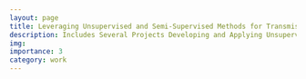 ```yaml
---
layout: page
title: Leveraging Unsupervised and Semi-Supervised Methods for Transmission Spectra Processing
description: Includes Several Projects Developing and Applying Unsupervised and Semi-Supervised Methods to Exoplanet Transmission Spectra
img:
importance: 3
category: work
---
```

